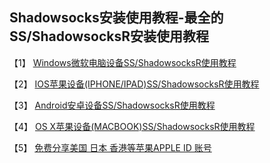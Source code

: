 ## Shadowsocks安装使用教程-最全的SS/ShadowsocksR安装使用教程

【1】 [Windows微软电脑设备SS/ShadowsocksR使用教程](/微软/)

【2】 [IOS苹果设备(IPHONE/IPAD)SS/ShadowsocksR使用教程](/ios/)

【3】 [Android安卓设备SS/ShadowsocksR使用教程](/Android/)

【4】 [OS X苹果设备(MACBOOK)SS/ShadowsocksR使用教程](/Mac/)

【5】 [免费分享美国 日本 香港等苹果APPLE ID 账号](/AppleID/)
